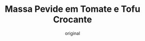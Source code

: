 ---
layout: post
layout-type: 2
title: "Massa Pevide em Tomate e Tofu Crocante"
description: "Massa de Pevide em molho de tomate caseiro com tofu marinado crocante"
keywords: "tofu marinado, massa com tomate, refeição vegana, tofu crocante, prato saudável, receita fácil, almoço vegano, jantar equilibrado, tofu com molho, massa apetitosa"
permalink: /massa-pevide-em-molho-de-tomate/
type: ["Almoço/Jantar"]
protein: ["Tofu"]
image: "/assets/img/massa-pevide-tomate-com-tofu.webp"
serve: 2 refeições
diet: ["s-frutos-secos"]
time-total: 40
time-prepar: 15
time-confe: 25
calorias: 510
proteinas: 31
lipidos: 21
hidratos: 52
author: original
new: "yes"
ingredients:
    o Tofu marinado:
    - 400 gr | de Tofu, cortado em cubos
    - 1 c.sopa | de Alho em pó
    - 0.5 c.sopa | de Pimenta Preta
    - 0.5 c.sopa | de Piri-piri moído (opcional)
    - 3 c.sopa | de Molho Inglês
    - 6 c.sopa | de Molho de Soja
    - "| Sal q.b."
    a Massa em Molho de Tomate:
    - 200 gr | de Massa de Pevide
    - 350 ml | de Água
    - 3 c.sopa |de Azeite
    - 3 | Tomates médios maduros, sem pele
    - "| Sal q.b."
    - "| Alho em pó q.b."
instructions:
    o Tofu marinado:
    - Cortar o tofu em cubos e reservar.
    - Preparar a marinada misturando o alho em pó, a pimenta preta, o piri-piri, o sal, o molho inglês e o molho de soja.
    - Envolver bem os cubos de tofu na marinada e deixar descansar por pelo menos 20 minutos, para que absorvam os sabores.
    - Após a marinada, cozinhar o tofu na air fryer até que fique crocante, ou frite em uma frigideira com um fio de azeite.
    a Massa em Molho de Tomate:
    - Numa panela pequena, aquecer o azeite em fogo médio.
    - Adicionar os tomates médios, previamente descascados, e tapar a panela.
    - Cozinhar até que os tomates se desfaçam e fiquem bem macios, mexendo ocasionalmente.
    - Temperar com uma pitada de sal e alho em pó.
    - Deixar cozinhar em fogo baixo, apurando o máximo possível, mas por pelo menos 15 minutos.
    - Após esse tempo, utilizar uma varinha mágica para triturar o molho até obter uma textura uniforme.
    - Adicionar a massa de pevide ao molho e despejar os 350 ml de água.
    - Cozinhar a massa conforme as instruções da embalagem, ajustando o sal se necessário.
    - Quando a massa estiver cozida e o molho apurado, servir em pratos fundos.
    - Finalizar com os cubos de tofu crocante por cima da massa.
notes:
    - Pode adicionar ervas frescas, como coentros ou salsa, para decorar e realçar o sabor.
---